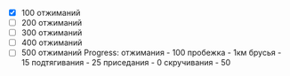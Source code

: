 - [x] 100 отжиманий
- [ ] 200 отжиманий
- [ ] 300 отжиманий
- [ ] 400 отжиманий
- [ ] 500 отжиманий
Progress:
отжимания - 100
пробежка - 1км
брусья - 15
подтягивания - 25
приседания - 0
скручивания - 50
